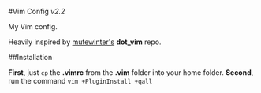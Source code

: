 #Vim Config
_v2.2_

My Vim config.

Heavily inspired by [mutewinter's](https://github.com/mutewinter/dot_vim) **dot_vim** repo.

##Installation

__First__, just `cp` the __.vimrc__ from the __.vim__ folder into your home folder.
__Second__, run the command `vim +PluginInstall +qall`

